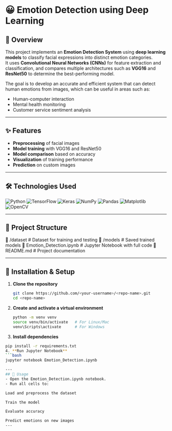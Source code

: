 # 😀 Emotion Detection using Deep Learning

## 📌 Overview
This project implements an **Emotion Detection System** using **deep learning models** to classify facial expressions into distinct emotion categories.  
It uses **Convolutional Neural Networks (CNNs)** for feature extraction and classification, and compares multiple architectures such as **VGG16** and **ResNet50** to determine the best-performing model.

The goal is to develop an accurate and efficient system that can detect human emotions from images, which can be useful in areas such as:
- Human-computer interaction
- Mental health monitoring
- Customer service sentiment analysis

---

## ✨ Features
- **Preprocessing** of facial images
- **Model training** with VGG16 and ResNet50
- **Model comparison** based on accuracy
- **Visualization** of training performance
- **Prediction** on custom images

---

## 🛠️ Technologies Used
![Python](https://img.shields.io/badge/Python-3776AB?style=for-the-badge&logo=python&logoColor=white)
![TensorFlow](https://img.shields.io/badge/TensorFlow-FF6F00?style=for-the-badge&logo=tensorflow&logoColor=white)
![Keras](https://img.shields.io/badge/Keras-D00000?style=for-the-badge&logo=keras&logoColor=white)
![NumPy](https://img.shields.io/badge/NumPy-013243?style=for-the-badge&logo=numpy&logoColor=white)
![Pandas](https://img.shields.io/badge/Pandas-150458?style=for-the-badge&logo=pandas&logoColor=white)
![Matplotlib](https://img.shields.io/badge/Matplotlib-11557C?style=for-the-badge&logo=matplotlib&logoColor=white)
![OpenCV](https://img.shields.io/badge/OpenCV-5C3EE8?style=for-the-badge&logo=opencv&logoColor=white)

---

## 📂 Project Structure
📁 /dataset # Dataset for training and testing
📁 /models # Saved trained models
📄 Emotion_Detection.ipynb # Jupyter Notebook with full code
📄 README.md # Project documentation


---

## 🚀 Installation & Setup

1. **Clone the repository**
   ```bash
   git clone https://github.com/<your-username>/<repo-name>.git
   cd <repo-name>
2. **Create and activate a virtual environment**
   ```bash
   python -m venv venv
   source venv/bin/activate   # For Linux/Mac
   venv\Scripts\activate      # For Windows
3. **Install dependencies**
```bash
pip install -r requirements.txt
4. **Run Jupyter Notebook**
```bash
jupyter notebook Emotion_Detection.ipynb

---
## 🧪 Usage
- Open the Emotion_Detection.ipynb notebook.
- Run all cells to:

Load and preprocess the dataset

Train the model

Evaluate accuracy

Predict emotions on new images
---


